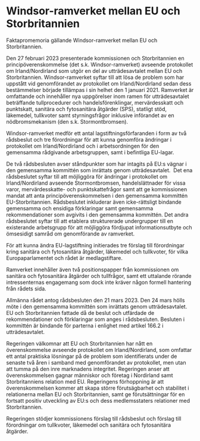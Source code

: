 # Windsor-ramverket mellan EU och Storbritannien

Faktapromemoria gällande Windsor-ramverket mellan EU och Storbritannien.

Den 27 februari 2023 presenterade kommissionen och Storbritannien en principöverenskommelse (det s.k. Windsor-ramverket) avseende protokollet om Irland/Nordirland som utgör en del av utträdesavtalet mellan EU och Storbritannien. Windsor-ramverket syftar till att lösa de problem som har uppstått vid genomförandet av protokollet om Irland/Nordirland sedan dess bestämmelser började tillämpas i sin helhet den 1 januari 2021. Ramverket är omfattande och innehåller nya uppgörelser inom ramen för utträdesavtalet beträffande tullprocedurer och handelsförenklingar, mervärdesskatt och punktskatt, sanitära och fytosanitära åtgärder (SPS), statligt stöd, läkemedel, tullkvoter samt styrningsfrågor inklusive införandet av en nödbromsmekanism (den s.k. Stormontbromsen).

Windsor-ramverket medför ett antal lagstiftningsförfaranden i form av två rådsbeslut och tre förordningar för att kunna genomföra ändringar i protokollet om Irland/Nordirland och i arbetsordningen för den gemensamma rådgivande arbetsgruppen, samt i befintliga EU-lagar.

De två rådsbesluten avser ståndpunkter som har intagits på EU:s vägnar i den gemensamma kommittén som inrättats genom utträdesavtalet.  Det ena rådsbeslutet syftar till att möjliggöra för ändringar i protokollet om Irland/Nordirland avseende Stormontbromsen, handelslättnader för vissa varor, mervärdesskatte- och punktskattefrågor samt att ge kommissionen mandat att anta principöverenskommelsen i den gemensamma kommittén EU-Storbritannien. Rådsbeslutet inkluderar även icke-rättsligt bindande gemensamma och ensidiga förklaringar samt gemensamma rekommendationer som avgivits i den gemensamma kommittén. Det andra rådsbeslutet syftar till att etablera strukturerade undergrupper till en existerande arbetsgrupp för att möjliggöra fördjupat informationsutbyte och ömsesidigt samråd om genomförande av ramverket.

För att kunna ändra EU-lagstiftning initierades tre förslag till förordningar kring sanitära och fytosanitära åtgärder, läkemedel och tullkvoter, för vilka Europaparlamentet och rådet är medlagstiftare.

Ramverket innehåller även två positionspapper från kommissionen om sanitära och fytosanitära åtgärder och tullfrågor, samt ett uttalande rörande intressenternas engagemang som dock inte kräver någon formell hantering från rådets sida.

Allmänna rådet antog rådsbesluten den 21 mars 2023. Den 24 mars hölls möte i den gemensamma kommittén som inrättats genom utträdesavtalet. EU och Storbritannien fattade då de beslut och utfärdade de rekommendationer och förklaringar som anges i rådsbesluten. Besluten i kommittén är bindande för parterna i enlighet med artikel 166.2 i utträdesavtalet.

Regeringen välkomnar att EU och Storbritannien har nått en överenskommelse avseende protokollet om Irland/Nordirland, som omfattar ett antal praktiska lösningar på de problem som identifierats under de senaste två åren i samband med genomförandet av protokollet, men utan att tumma på den inre marknadens integritet. Regeringen anser att överenskommelsen gagnar människor och företag i Nordirland samt Storbritanniens relation med EU. Regeringens förhoppning är att överenskommelsen kommer att skapa större förutsägbarhet och stabilitet i relationerna mellan EU och Storbritannien, samt ge förutsättningar för en fortsatt positiv utveckling av EU:s och dess medlemsstaters relationer med Storbritannien.

Regeringen stödjer kommissionens förslag till rådsbeslut och förslag till förordningar om tullkvoter, läkemedel och sanitära och fytosanitära åtgärder.
